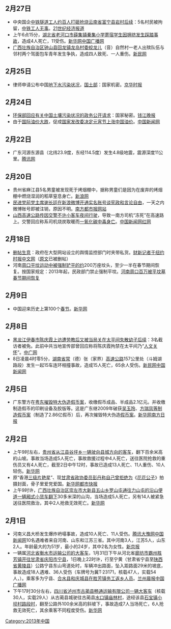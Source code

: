 <noinclude></noinclude>

## 2月27日

  - 中央国企[中铁隧道工人约百人打砸抢烧](https://zh.wikipedia.org/wiki/中铁 "wikilink")[云南省](../Page/云南省.md "wikilink")[富宁县岩村后续](https://zh.wikipedia.org/wiki/富宁县 "wikilink")：5名村民被拘留，[中铁工人无事](https://zh.wikipedia.org/wiki/中铁 "wikilink")。[21世纪经济报道](https://web.archive.org/web/20130305180433/http://www.21cbh.com/HTML/2013-2-27/1NNjUxXzYyNzM1Ng.html)
  - 上午6点15分，[湖北省](../Page/湖北省.md "wikilink")[老河口市](../Page/老河口市.md "wikilink")[薛集镇秦集小学寄宿学生因拥挤发生踩踏事故](https://zh.wikipedia.org/wiki/薛集镇 "wikilink")，造成4人死亡，11受伤。[新华网](http://news.xinhuanet.com/local/2013-02/27/c_114825581.htm)[中国广播网](http://china.cnr.cn/xwwgf/201302/t20130227_512044348.shtml)
  - [广西壮族自治区](../Page/广西壮族自治区.md "wikilink")[钟山县](../Page/钟山县.md "wikilink")[回龙镇龙岛村委蛟龙儿](https://zh.wikipedia.org/wiki/回龙镇 "wikilink")（音）自然村一老人出殡队伍与邻村两个驾面包车青年发生争执，造成四人致死、一人重伤。[新民网](https://web.archive.org/web/20160304191230/http://tech.xinmin.cn/internet/2013/03/02/18947679.html)

## 2月25日

  - 律师申请公布中国[地下水污染状况](https://zh.wikipedia.org/wiki/地下水污染 "wikilink")，[国土部](https://zh.wikipedia.org/wiki/国土部 "wikilink")：国家机密。[京华时报](http://news.qq.com/a/20130226/000050.htm)

## 2月24日

  - [环保部回应有关中国](https://zh.wikipedia.org/wiki/环保部 "wikilink")[土壤污染状况的政务公开请求](https://zh.wikipedia.org/wiki/土壤污染 "wikilink")：国家秘密。[钱江晚报](http://news.163.com/13/0226/07/8OKEPV3B00014AED.html)
  - 由于[国际油价大跌](https://zh.wikipedia.org/wiki/国际油价 "wikilink")，促成[国家发改委决定](https://zh.wikipedia.org/wiki/国家发改委 "wikilink")[元宵节上涨](../Page/元宵节.md "wikilink")[中国油价](https://zh.wikipedia.org/wiki/中国油价 "wikilink")。[中国新闻网](http://news.qq.com/a/20130224/000699.htm)

## 2月22日

  - 广东河源东源县（北纬23.9度，东经114.5度）发生4.8级地震，震源深度11公里。[腾讯网](https://web.archive.org/web/20160305175136/http://info50.3g.qq.com/g/s?sid=augnr9qn2uw39w4ohfilbtfp&icfa=infocenter&aid=news_ss&id=new_20130222001057&pos=news_hydizjd&)

## 2月20日

  - 贵州省麻江县5名男童被发现死于烤烟棚中，据称男童们是因为在废弃的烤烟棚中燃烧湿润的稻草窒息身亡。[新浪网](http://slide.news.sina.com.cn/c/slide_1_2841_30166.html#p=1/)
  - [民进党前党主席](https://zh.wikipedia.org/wiki/民进党 "wikilink")[谢长廷在](https://zh.wikipedia.org/wiki/谢长廷 "wikilink")[新浪微博开通实名账号谈](../Page/新浪微博.md "wikilink")[宪政和](https://zh.wikipedia.org/wiki/宪政 "wikilink")[言论自由](https://zh.wikipedia.org/wiki/言论自由 "wikilink")，一天之内微博账号即被注销，原因不明。[南方都市报网站](https://web.archive.org/web/20130301052209/http://ndnews.oeeee.com/html/201302/20/24441.html)
  - [山西高速公路传因](https://zh.wikipedia.org/wiki/山西高速公路 "wikilink")[交警不许小客车夜间行驶](https://zh.wikipedia.org/wiki/交警 "wikilink")，导致一南方司机“冻死”在高速路上。交警回应称系司机烧炭取暖而[一氧化碳中毒身亡](../Page/一氧化碳.md "wikilink")。[中国新闻网](http://news.qq.com/a/20130226/000431.htm)[红网](http://news.163.com/13/0226/09/8OKKOLQ600011229.html)

## 2月18日

  - [删帖生意](https://zh.wikipedia.org/wiki/删帖 "wikilink")：政府在大型网站设立的舆情监控部门时夹带私货。[财新记者于纽约时报中文网](http://cn.nytimes.com/article/china/2013/02/18/cc18caixin/)（[原文](http://magazine.caixin.com/2013-02-08/100490897_all.html#page2)已被删帖）
  - 河南[周口](https://zh.wikipedia.org/wiki/周口 "wikilink")[平坟运动中被强制铲平的约](https://zh.wikipedia.org/wiki/平坟运动 "wikilink")200万座坟头，至少一半在春节期间恢复。按国家规定：2013年起，民政部门禁止强制平坟。[河南周口百万被平坟墓春节期间恢复](http://slide.news.sina.com.cn/c/slide_1_2841_30177.html#p=1/)

## 2月9日

  - 中国迎来历史上第100个[春节](https://zh.wikipedia.org/wiki/春节 "wikilink")。[新华网](http://news.xinhuanet.com/video/2013-02/09/c_124339440.htm)

## 2月8日

  - [黑龙江](../Page/黑龙江.md "wikilink")[伊春市陈庆霞](../Page/伊春市.md "wikilink")[上访遭](https://zh.wikipedia.org/wiki/上访 "wikilink")[劳教后又被当局关在](https://zh.wikipedia.org/wiki/劳教 "wikilink")[太平间失散幼子后续](https://zh.wikipedia.org/wiki/太平间 "wikilink")：3名截访者被免。此前中共当地宣传部曾回应称将陈庆霞拘禁在太平间乃“[人文关怀](https://zh.wikipedia.org/wiki/人文关怀 "wikilink")”。[中广网](http://news.163.com/13/0208/10/8N6F6EA00001124J.html)
  - 8日凌晨4时零5分，[湖南省常](../Page/湖南省.md "wikilink")（德）张（家界）[高速公路](../Page/高速公路.md "wikilink")157公里处（斗姆湖路段）发生一起15车连环相撞事故，造成15人死亡，65余人受伤。[新民网](http://news.xinmin.cn/domestic/2013/02/08/18583693.html)[中国新闻网](http://www.chinanews.com/sh/2013/02-08/4560034.shtml)

## 2月5日

  - 广东警方在[粤东摧毁特大伪造假币案](../Page/粤东.md "wikilink")，收缴假币成品、半成品2.1亿元。并收缴制造假币的印刷设备及胶版等。这是广东继2009年破获[吴玉玲](https://zh.wikipedia.org/wiki/吴玉玲 "wikilink")、[方瑞凤等制造假币案](https://zh.wikipedia.org/wiki/方瑞凤 "wikilink")（制造了2.86亿假币）后，再次摧毁特大伪造[假币案](https://zh.wikipedia.org/wiki/假币 "wikilink")。[新华网](http://www.chinadaily.com.cn/hqcj/zxqxb/2013-02-06/content_8227959.html)[南方日报](http://www.ce.cn/xwzx/fazhi/201206/04/t20120604_23378240.shtml)

## 2月2日

  - 上午9时左右，[贵州省](../Page/贵州省.md "wikilink")[从江县](../Page/从江县.md "wikilink")[谷坪乡一辆驶向县城方向的客车](https://zh.wikipedia.org/wiki/谷坪乡 "wikilink")，翻下百余米高的山坡。事故当场造成5人死亡，事故救援过程中4人死亡，送往医院抢救的重伤员又有4人死亡，截至2日中午12时，事故已造成13人死亡、11人重伤、10人轻伤。[新华网](http://news.xinhuanet.com/politics/2013-02/02/c_114592303.htm)
  - 原“香港[三级片艳星](https://zh.wikipedia.org/wiki/三级片 "wikilink")”、现[甘肃省](../Page/甘肃省.md "wikilink")[政协委员](https://zh.wikipedia.org/wiki/政协委员 "wikilink")[彭丹称自己曾拒绝为](../Page/彭丹.md "wikilink")《[花花公子](../Page/花花公子.md "wikilink")》拍摄封面，骨子里爱党爱国。[新华网](https://web.archive.org/web/20130128153609/http://www.zj.xinhuanet.com/newscenter/rb/2013-01/23/c_114470208.htm)[都市快报](http://news.ifeng.com/mainland/special/2013difanglianghui/content-3/detail_2013_02/03/21891114_0.shtml)
  - 上午9时许，[广西壮族自治区](../Page/广西壮族自治区.md "wikilink")[崇左市](../Page/崇左市.md "wikilink")[大新县](../Page/大新县.md "wikilink")[五山乡罗山屯通往力山屯的沿山便道一辆厢式小货车翻下](https://zh.wikipedia.org/wiki/五山乡 "wikilink")30多米深的山沟，当场造成5人死亡，另有14人被紧急送往医院救治，其中2人抢救无效死亡。[新华网](http://news.xinhuanet.com/local/2013-02/02/c_114593622.htm)

## 2月1日

  - 河南义昌大桥发生爆炸坍塌事故，造成10人死亡、11人受伤。[腾讯大豫网](http://henan.qq.com/a/20130201/000265.htm)[中国新闻网](http://www.chinanews.com/gn/2013/02-02/4542913.shtml)10名遇难者来自河南、山东和江苏三省。其中河南3人，江苏5人，山东2人。年龄最大的为51岁，最小的24岁，其中2名为女性。[新京报](http://epaper.bjnews.com.cn/html/2013-02/05/content_409038.htm?div=-1)
  - 一辆属[河北省](../Page/河北省.md "wikilink")[衡水市运输公司的大客车](../Page/衡水市.md "wikilink")，1月31日下午从河北省[廊坊市](../Page/廊坊市.md "wikilink")[霸州](https://zh.wikipedia.org/wiki/霸州 "wikilink")[胜芳镇开往](https://zh.wikipedia.org/wiki/胜芳镇 "wikilink")[甘肃省](../Page/甘肃省.md "wikilink")[庆阳市](../Page/庆阳市.md "wikilink")[宁县](https://zh.wikipedia.org/wiki/宁县 "wikilink")，1日晚上22时许，行至宁黄（甘肃省宁县至[陕西省](../Page/陕西省.md "wikilink")[黄陵县](../Page/黄陵县.md "wikilink")）公路宁县东山弯道处时，车辆冲出路面，坠入距路面29米的坡底，事故造成18人遇难、36人受伤（车牌号为冀T·23171，核载47人，实载54人，）。乘客多为宁县、[合水县和](https://zh.wikipedia.org/wiki/合水县 "wikilink")[庆城县在胜芳镇务工返乡人员](../Page/庆城县.md "wikilink")。[兰州晨报](http://www.lzcbnews.com/html/2013-02/03/content_201868.htm)[中国广播网](http://china.cnr.cn/news/201302/t20130203_511913210.shtml)
  - 下午17时30分左右，[四川省](../Page/四川省.md "wikilink")[泸州市](../Page/泸州市.md "wikilink")[古蔺县畅通运输有限公司一辆大客车](../Page/古蔺县.md "wikilink")（核载30人，实载29人）从古蔺县城驶往古蔺县[水口镇庙林村](https://zh.wikipedia.org/wiki/水口镇 "wikilink")，途经该县[石宝镇小坝村路段时](https://zh.wikipedia.org/wiki/石宝镇 "wikilink")，翻至公路外100余米高的斜坡下，事故造成7人当场死亡，6人抢救无效死亡，其余乘客不同程度受伤。[新华网](http://news.xinhuanet.com/local/2013-02/02/c_114593685.htm)

[Category:2013年中国](https://zh.wikipedia.org/wiki/Category:2013年中国 "wikilink")